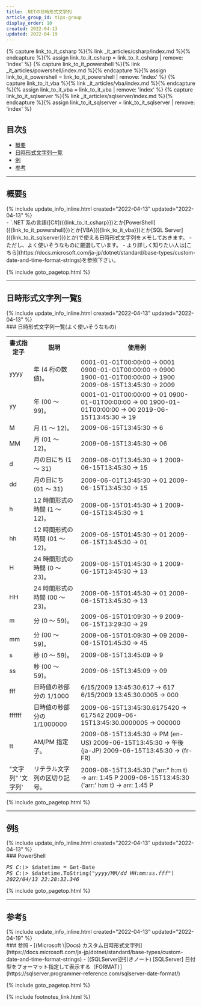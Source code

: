 ```yaml
---
title: .NETの日時形式文字列
article_group_id: tips-group
display_order: 10
created: 2022-04-13
updated: 2022-04-19
---
```

{% capture link_to_it_csharp %}{% link _it_articles/csharp/index.md %}{% endcapture %}{% assign link_to_it_csharp = link_to_it_csharp | remove: 'index' %}
{% capture link_to_it_powershell %}{% link _it_articles/powershell/index.md %}{% endcapture %}{% assign link_to_it_powershell = link_to_it_powershell | remove: 'index' %}
{% capture link_to_it_vba %}{% link _it_articles/vba/index.md %}{% endcapture %}{% assign link_to_it_vba = link_to_it_vba | remove: 'index' %}
{% capture link_to_it_sqlserver %}{% link _it_articles/sqlserver/index.md %}{% endcapture %}{% assign link_to_it_sqlserver = link_to_it_sqlserver | remove: 'index' %}


## <a name="index">目次</a><a class="heading-anchor-permalink" href="#目次">§</a>

<ul id="index_ul">
<li><a href="#概要">概要</a></li>
<li><a href="#日時形式文字列一覧">日時形式文字列一覧</a></li>
<li><a href="#例">例</a></li>
<li><a href="#参考">参考</a></li>
</ul>

* * *
## <a name="概要">概要</a><a class="heading-anchor-permalink" href="#概要">§</a>
<div class="chapter-updated">{% include update_info_inline.html created="2022-04-13" updated="2022-04-13" %}</div>
- `.NET`系の言語([C#]({{link_to_it_csharp}})とか[PowerShell]({{link_to_it_powershell}})とか[VBA]({{link_to_it_vba}})とか[SQL Server]({{link_to_it_sqlserver}})とか)で使える日時形式文字列をメモしておきます。
- ただし、よく使いそうなものに厳選しています。
- より詳しく知りたい人は[こちら](https://docs.microsoft.com/ja-jp/dotnet/standard/base-types/custom-date-and-time-format-strings)を参照下さい。

{% include goto_pagetop.html %}

* * *
## <a name="日時形式文字列一覧">日時形式文字列一覧</a><a class="heading-anchor-permalink" href="#日時形式文字列一覧">§</a>
<div class="chapter-updated">{% include update_info_inline.html created="2022-04-13" updated="2022-04-13" %}</div>
### 日時形式文字列一覧(よく使いそうなもの)
<table class="normal">
	<tr>
		<th markdown="span">書式指定子</th>
		<th markdown="span">説明</th>
		<th markdown="span">使用例</th>
	</tr>
	<tr>
		<td markdown="span">yyyy</td>
		<td markdown="span">年 (4 桁の数値)。</td>
		<td markdown="span">0001-01-01T00:00:00 -> 0001  
		                    0900-01-01T00:00:00 -> 0900  
		                    1900-01-01T00:00:00 -> 1900  
		                    2009-06-15T13:45:30 -> 2009</td>
	</tr>
	<tr>
		<td markdown="span">yy</td>
		<td markdown="span">年 (00 ～ 99)。</td>
		<td markdown="span">0001-01-01T00:00:00 -> 01  
		                    0900-01-01T00:00:00 -> 00  
		                    1900-01-01T00:00:00 -> 00  
		                    2019-06-15T13:45:30 -> 19</td>
	</tr>
	<tr>
		<td markdown="span">M</td>
		<td markdown="span">月 (1 ～ 12)。</td>
		<td markdown="span">2009-06-15T13:45:30 -> 6</td>
	</tr>
	<tr>
		<td markdown="span">MM</td>
		<td markdown="span">月 (01 ～ 12)。</td>
		<td markdown="span">2009-06-15T13:45:30 -> 06</td>
	</tr>
	<tr>
		<td markdown="span">d</td>
		<td markdown="span">月の日にち (1 ～ 31)</td>
		<td markdown="span">2009-06-01T13:45:30 -> 1  
			                2009-06-15T13:45:30 -> 15</td>
	</tr>
	<tr>
		<td markdown="span">dd</td>
		<td markdown="span">月の日にち (01 ～ 31)</td>
		<td markdown="span">2009-06-01T13:45:30 -> 01   
		                    2009-06-15T13:45:30 -> 15</td>
	</tr>
	<tr>
		<td markdown="span">h</td>
		<td markdown="span">12 時間形式の時間 (1 ～ 12)。</td>
		<td markdown="span">2009-06-15T01:45:30 -> 1  
		                    2009-06-15T13:45:30 -> 1</td>
	</tr>
	<tr>
		<td markdown="span">hh</td>
		<td markdown="span">12 時間形式の時間 (01 ～ 12)。</td>
		<td markdown="span">2009-06-15T01:45:30 -> 01  
		                    2009-06-15T13:45:30 -> 01</td>
	</tr>
	<tr>
		<td markdown="span">H</td>
		<td markdown="span">24 時間形式の時間 (0 ～ 23)。</td>
		<td markdown="span">2009-06-15T01:45:30 -> 1  
		                    2009-06-15T13:45:30 -> 13</td>
	</tr>
	<tr>
		<td markdown="span">HH</td>
		<td markdown="span">24 時間形式の時間 (00 ～ 23)。</td>
		<td markdown="span">2009-06-15T01:45:30 -> 01  
		                    2009-06-15T13:45:30 -> 13</td>
	</tr>
	<tr>
		<td markdown="span">m</td>
		<td markdown="span">分 (0 ～ 59)。</td>
		<td markdown="span">2009-06-15T01:09:30 -> 9  
		                    2009-06-15T13:29:30 -> 29</td>
	</tr>
	<tr>
		<td markdown="span">mm</td>
		<td markdown="span">分 (00 ～ 59)。</td>
		<td markdown="span">2009-06-15T01:09:30 -> 09  
		                    2009-06-15T01:45:30 -> 45</td>
	</tr>
	<tr>
		<td markdown="span">s</td>
		<td markdown="span">秒 (0 ～ 59)。</td>
		<td markdown="span">2009-06-15T13:45:09 -> 9</td>
	</tr>
	<tr>
		<td markdown="span">ss</td>
		<td markdown="span">秒 (00 ～ 59)。</td>
		<td markdown="span">2009-06-15T13:45:09 -> 09</td>
	</tr>
	<tr>
		<td markdown="span">fff</td>
		<td markdown="span">日時値の秒部分の 1/1000</td>
		<td markdown="span">6/15/2009 13:45:30.617 -> 617  
		                    6/15/2009 13:45:30.0005 -> 000</td>
	</tr>
	<tr>
		<td markdown="span">ffffff</td>
		<td markdown="span">日時値の秒部分の 1/1000000</td>
		<td markdown="span">2009-06-15T13:45:30.6175420 -> 617542  
                            2009-06-15T13:45:30.0000005 -> 000000</td>
	</tr>
	<tr>
		<td markdown="span">tt</td>
		<td markdown="span">AM/PM 指定子。</td>
		<td markdown="span">2009-06-15T13:45:30 -> PM (en-US)  
		                    2009-06-15T13:45:30 -> 午後 (ja-JP)  
		                    2009-06-15T13:45:30 -> (fr-FR)</td>
	</tr>
	<tr>
		<td markdown="span">"文字列"  
		                    '文字列'</td>
		<td markdown="span">リテラル文字列の区切り記号。</td>
		<td markdown="span">2009-06-15T13:45:30 ("arr:" h:m t) -> arr: 1:45 P  
		                    2009-06-15T13:45:30 ('arr:' h:m t) -> arr: 1:45 P</td>
	</tr>
</table>

{% include goto_pagetop.html %}

* * *
## <a name="例">例</a><a class="heading-anchor-permalink" href="#例">§</a>
<div class="chapter-updated">{% include update_info_inline.html created="2022-04-13" updated="2022-04-13" %}</div>
### PowerShell
<div class="code-box-output no-title">
<pre>
<em class="command">PS C:\&gt;</em> $datetime = Get-Date
<em class="command">PS C:\&gt;</em> $datetime.ToString(<em>"yyyy/MM/dd HH:mm:ss.fff"</em>)
<em class="blue">2022/04/13 22:28:32.346</em>
</pre>
</div>

{% include goto_pagetop.html %}

* * *
## <a name="参考">参考</a><a class="heading-anchor-permalink" href="#参考">§</a>
<div class="chapter-updated">{% include update_info_inline.html created="2022-04-13" updated="2022-04-19" %}</div>
### 参照
- [(Microsoft \|Docs) カスタム日時形式文字列](https://docs.microsoft.com/ja-jp/dotnet/standard/base-types/custom-date-and-time-format-strings)
- [(SQLServer逆引きノート) [SQLServer] 日付型をフォーマット指定して表示する（FORMAT）](https://sqlserver.programmer-reference.com/sqlserver-date-format/)

{% include goto_pagetop.html %}

{% include footnotes_link.html %}
